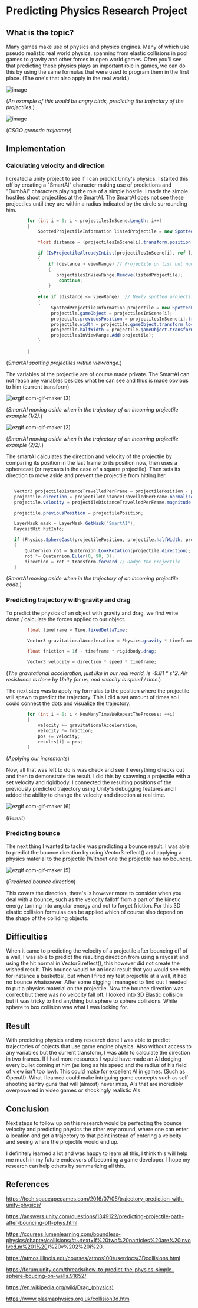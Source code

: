 # Predicting Physics Research Project #



## What is the topic? ## 
Many games make use of physics and physics engines. Many of which use pseudo realistic real world physics, spanning from elastic collisions in pool games to gravity and other forces in open world games. Often you'll see that predicting these physics plays an important role in games, we can do this by using the same formulas that were used to program them in the first place. (The one's that also apply in the real world.)

![image](https://spaceapetech.files.wordpress.com/2016/05/angrybirdstrajectory.png?w=676)

(*An example of this would be angry birds, predicting the trajectory of the projectiles.*)

![image](https://api.luckbox.com/v1/optimize-image/2019-09-cs-go-grenade-trajectory-guide.jpg)

(*CSGO grenade trajectory*)

## Implementation  ##

### Calculating velocity and direction  ###
I created a unity project to see if I can predict Unity's physics. I started this off by creating a "SmartAI" character making use of predictions and "DumbAI" characters playing the role of a simple hostile. I made the simple hostiles shoot projectiles at the SmartAI. The SmartAI does not see these projectiles until they are within a radius indicated by the circle surrounding him.

```C#
        for (int i = 0; i < projectilesInScene.Length; i++)
        {
            SpottedProjectileInformation listedProjectile = new SpottedProjectileInformation();

            float distance = (projectilesInScene[i].transform.position - transform.position).magnitude;

            if (IsProjectileAlreadyInList(projectilesInScene[i], ref listedProjectile))
            {
                if (distance > viewRange) // Projectile on list but now out of sight.
                {
                   projectilesInViewRange.Remove(listedProjectile);
                    continue;
                }
            }
            else if (distance <= viewRange)  // Newly spotted projectile
            {
                 SpottedProjectileInformation projectile = new SpottedProjectileInformation();
                 projectile.gameObject = projectilesInScene[i];
                 projectile.previousPosition = projectilesInScene[i].transform.position;
                 projectile.width = projectile.gameObject.transform.localScale.x;
                 projectile.halfWidth = projectile.gameObject.transform.localScale.x / 2;
                 projectilesInViewRange.Add(projectile); 
            }

        }
```

(*SmartAI spotting projectiles within viewrange.*)

The variables of the projectile are of course made private. The SmartAI can not reach any variables besides what he can see and thus is made obvious to him (current transform)

![ezgif com-gif-maker (3)](https://user-images.githubusercontent.com/35961897/103555921-4d6b7d00-4eb1-11eb-9afb-aa3a9991f6b5.gif)

(*SmartAI moving aside when in the trajectory of an incoming projectile example (1/2).*)

![ezgif com-gif-maker (2)](https://user-images.githubusercontent.com/35961897/103561279-80197380-4eb9-11eb-80ea-e45c63244f36.gif)

(*SmartAI moving aside when in the trajectory of an incoming projectile example (2/2).*)

The smartAI calculates the direction and velocity of the projectile by comparing its position in the last frame to its position now, then uses a spherecast (or raycasts in the case of a square projectile). Then sets its direction to move aside and prevent the projectile from hitting her.

```C#

   Vector3 projectileDistanceTravelledPerFrame = projectilePosition - projectile.previousPosition;
   projectile.direction = projectileDistanceTravelledPerFrame.normalized;
   projectile.velocity = projectileDistanceTravelledPerFrame.magnitude;

   projectile.previousPosition = projectilePosition;

   LayerMask mask = LayerMask.GetMask("SmartAI");
   RaycastHit hitInfo;

   if (Physics.SphereCast(projectilePosition, projectile.halfWidth, projectile.direction, out hitInfo, 50, mask))
   {
       Quaternion rot = Quaternion.LookRotation(projectile.direction);
       rot *= Quaternion.Euler(0, 90, 0);
       direction = rot * transform.forward // Dodge the projectile
   }
```

(*SmartAI moving aside when in the trajectory of an incoming projectile code.*)


### Predicting trajectory with gravity and drag  ###
To predict the physics of an object with gravity and drag, we first write down / calculate the forces applied to our object.

```C#
        float timeframe = Time.fixedDeltaTime;

        Vector3 gravitationalAcceleration = Physics.gravity * timeframe * timeframe;

        float friction = 1f - timeframe * rigidbody.drag;

        Vector3 velocity = direction * speed * timeframe;
```

(*The gravitational acceleration, just like in our real world, is -9.81 * s^2. Air resistance is done by Unity for us, and velocity is speed / time.*)

The next step was to apply my formulas to the position where the projectile will spawn to predict the trajectory.
This I did a set amount of times so I could connect the dots and visualize the trajectory.

```C#
        for (int i = 0; i < HowManyTimesWeRepeatTheProcess; ++i)
        {
            velocity += gravitationalAcceleration;
            velocity *= friction;
            pos += velocity;
            results[i] = pos;
        }
```

(*Applying our increments*)

Now, all that was left to do is was check and see if everything checks out and then to demonstrate the result. I did this by spawning a projectile with a set velocity and rigidbody. I connected the resulting positions of the previously predicted trajectory using Unity's debugging features and I added the ability to change the velocity and direction at real time.

![ezgif com-gif-maker (6)](https://user-images.githubusercontent.com/35961897/103575211-a8ad6780-4ed1-11eb-84db-7545e71a03e1.gif)

(*Result*)

### Predicting bounce ###

The next thing I wanted to tackle was predicting a bounce result. I was able to predict the bounce direction by using Vector3.reflect() and applying a physics material to the projectile (Without one the projectile has no bounce).

![ezgif com-gif-maker (5)](https://user-images.githubusercontent.com/35961897/103587423-7f97d180-4ee7-11eb-95ed-de7f456a9fe0.gif)

(*Predicted bounce direction*)

This covers the direction, there's is however more to consider when you deal with a bounce, such as the velocity falloff from a part of the kinetic energy turning into angular energy and not to forget friction. For this 3D elastic collision formulas can be applied which of course also depend on the shape of the colliding objects.

## Difficulties ##
When it came to predicting the velocity of a projectile after bouncing off of a wall, I was able to predict the resulting direction from using a raycast and using the hit normal in Vector3.reflect(), this however did not create the wished result. This bounce would be an ideal result that you would see with for instance a basketbal, but when I fired my test projectile at a wall, it had no bounce whatsoever. After some digging I managed to find out I needed to put a physics material on the projectile. Now the bounce direction was correct but there was no velocity fall off. I looked into 3D Elastic collision but it was tricky to find anything but sphere to sphere collisions. While sphere to box collision was what I was looking for.

##  Result ##
With predicting physics and my research done I was able to predict trajectories of objects that use game engine physics. Also without access to any variables but the current transform, I was able to calculate the direction in two frames. If I had more resources I wpuld have made an AI dodging every bullet coming at him (as long as his speed and the radius of his field of view isn't too low). This could make for excellent AI in games. (Such as OpenAI). What I learned could make intriguing game concepts such as self shooting sentry guns that will (almost) never miss, AIs that are incredibly overpowered in video games or shockingly realistic AIs.

## Conclusion 
Next steps to follow up on this research would be perfecting the bounce velocity and predicting physics the other way around, where one can enter a location and get a trajectory to that point instead of entering a velocity and seeing where the projectile would end up.

I definitely learned a lot and was happy to learn all this, I think this will help me much in my future endeavors of becoming a game developer. I hope my research can help others by summarizing all this.


## References ##

https://tech.spaceapegames.com/2016/07/05/trajectory-prediction-with-unity-physics/

https://answers.unity.com/questions/1349122/predicting-projectile-path-after-bouncing-off-phys.html

https://courses.lumenlearning.com/boundless-physics/chapter/collisions/#:~:text=If%20two%20particles%20are%20involved,m%201%20)%20v%202%20i%20.

https://atmos.illinois.edu/courses/atmos100/userdocs/3Dcollisions.html

https://forum.unity.com/threads/how-to-predict-the-physics-simple-sphere-boucing-on-walls.91652/

https://en.wikipedia.org/wiki/Drag_(physics)

https://www.plasmaphysics.org.uk/collision3d.htm
